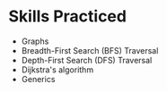 # Skills Practiced
- Graphs
- Breadth-First Search (BFS) Traversal
- Depth-First Search (DFS) Traversal
- Dijkstra's algorithm
- Generics

